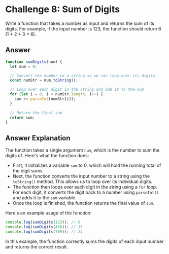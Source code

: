 # Challenge 8: Sum of Digits

Write a function that takes a number as input and returns the sum of its digits. For example, if the input number is 123, the function should return 6 (1 + 2 + 3 = 6).

## Answer

```javascript
function sumDigits(num) {
  let sum = 0;

  // Convert the number to a string so we can loop over its digits
  const numStr = num.toString();

  // Loop over each digit in the string and add it to the sum
  for (let i = 0; i < numStr.length; i++) {
    sum += parseInt(numStr[i]);
  }

  // Return the final sum
  return sum;
}
```

## Answer Explanation

The function takes a single argument `num`, which is the number to sum the digits of. Here's what the function does:

- First, it initializes a variable `sum` to 0, which will hold the running total of the digit sums.
- Next, the function converts the input number to a string using the `toString()` method. This allows us to loop over its individual digits.
- The function then loops over each digit in the string using a `for` loop. For each digit, it converts the digit back to a number using `parseInt()` and adds it to the `sum` variable.
- Once the loop is finished, the function returns the final value of `sum`.

Here's an example usage of the function:

```javascript
console.log(sumDigits(123)); // 6
console.log(sumDigits(456)); // 15
console.log(sumDigits(789)); // 24
```

In this example, the function correctly sums the digits of each input number and returns the correct result.
